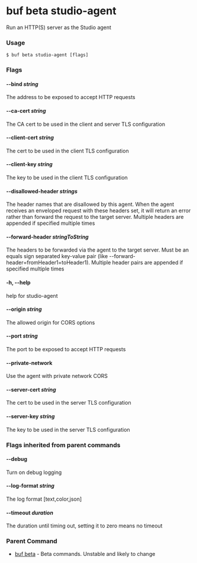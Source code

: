 # buf beta studio-agent

Run an HTTP(S) server as the Studio agent

### Usage

```console
$ buf beta studio-agent [flags]
```

### Flags

#### \--bind _string_

The address to be exposed to accept HTTP requests

#### \--ca-cert _string_

The CA cert to be used in the client and server TLS configuration

#### \--client-cert _string_

The cert to be used in the client TLS configuration

#### \--client-key _string_

The key to be used in the client TLS configuration

#### \--disallowed-header _strings_

The header names that are disallowed by this agent. When the agent receives an enveloped request with these headers set, it will return an error rather than forward the request to the target server. Multiple headers are appended if specified multiple times

#### \--forward-header _stringToString_

The headers to be forwarded via the agent to the target server. Must be an equals sign separated key-value pair (like --forward-header=fromHeader1=toHeader1). Multiple header pairs are appended if specified multiple times

#### \-h, --help

help for studio-agent

#### \--origin _string_

The allowed origin for CORS options

#### \--port _string_

The port to be exposed to accept HTTP requests

#### \--private-network

Use the agent with private network CORS

#### \--server-cert _string_

The cert to be used in the server TLS configuration

#### \--server-key _string_

The key to be used in the server TLS configuration

### Flags inherited from parent commands

#### \--debug

Turn on debug logging

#### \--log-format _string_

The log format \[text,color,json\]

#### \--timeout _duration_

The duration until timing out, setting it to zero means no timeout

### Parent Command

- [buf beta](../) - Beta commands. Unstable and likely to change
